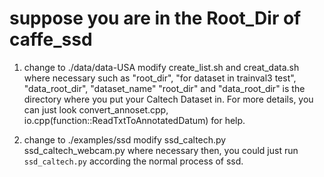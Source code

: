 # suppose you are in the Root_Dir of caffe_ssd
1. change to ./data/data-USA
modify create_list.sh and creat_data.sh where necessary
such as "root_dir", "for dataset in trainval3 test", "data_root_dir", "dataset_name"
"root_dir" and "data_root_dir" is the directory where you put your Caltech Dataset in.
For more details, you can just look convert_annoset.cpp, io.cpp(function::ReadTxtToAnnotatedDatum) for help.

2. change to ./examples/ssd
modify ssd_caltech.py ssd_caltech_webcam.py where necessary
then, you could just run `ssd_caltech.py` according the normal process of ssd.

